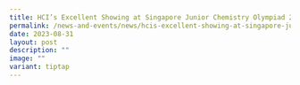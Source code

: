 ```yaml
---
title: HCI’s Excellent Showing at Singapore Junior Chemistry Olympiad 2023
permalink: /news-and-events/news/hcis-excellent-showing-at-singapore-junior-chemistry-olympiad-2023/
date: 2023-08-31
layout: post
description: ""
image: ""
variant: tiptap
---
```

